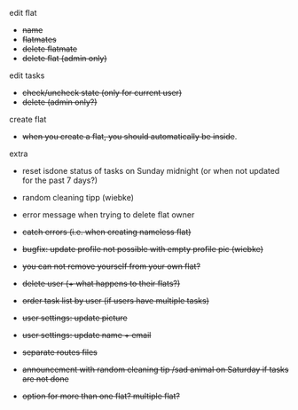 edit flat
- ~~name~~
- ~~flatmates~~
- ~~delete flatmate~~
- ~~delete flat (admin only)~~

edit tasks
- ~~check/uncheck state (only for current user)~~
- ~~delete (admin only?)~~

create flat
- ~~when you create a flat, you should automatically be inside~~.

extra
- reset isdone status of tasks on Sunday midnight (or when not updated for the past 7 days?)
- random cleaning tipp (wiebke)
- error message when trying to delete flat owner

- ~~catch errors (i.e. when creating nameless flat)~~
- ~~bugfix: update profile not possible with empty profile pic (wiebke)~~
- ~~you can not remove yourself from your own flat?~~
- ~~delete user (+ what happens to their flats?)~~
- ~~order task list by user (if users have multiple tasks)~~
- ~~user settings: update picture~~
- ~~user settings: update name + email~~
- ~~separate routes files~~
- ~~announcement with random cleaning tip /sad animal on Saturday if tasks are not done~~
- ~~option for more than one flat? multiple flat?~~

